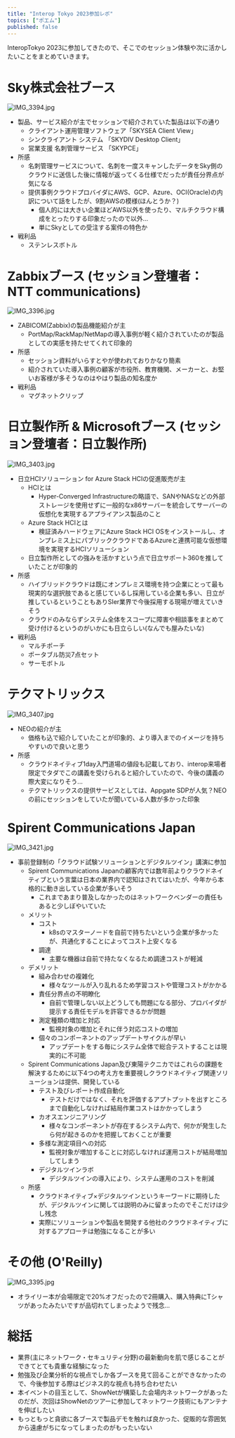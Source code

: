 ```yaml
---
title: "Interop Tokyo 2023参加レポ"
topics: ["ポエム"]
published: false
---
```


InteropTokyo 2023に参加してきたので、そこでのセッション体験や次に活かしたいことをまとめていきます。

# Sky株式会社ブース

![IMG_3394.jpg](https://qiita-image-store.s3.ap-northeast-1.amazonaws.com/0/554835/959e79df-2374-8d6c-c39e-c85cd2d761c5.jpeg)

- 製品、サービス紹介が主でセッションで紹介されていた製品は以下の通り
  - クライアント運用管理ソフトウェア「SKYSEA Client View」
  - シンクライアント システム 「SKYDIV Desktop Client」
  - 営業支援 名刺管理サービス 「SKYPCE」
- 所感
  - 名刺管理サービスについて、名刺を一度スキャンしたデータをSky側のクラウドに送信した後に情報が返ってくる仕様でだったが責任分界点が気になる
  - 提供事例クラウドプロバイダにAWS、GCP、Azure、OCI(Oracle)の内訳について話をしたが、9割AWSの模様(ほんとうか？)
    - 個人的には大きい企業ほどAWS以外を使ったり、マルチクラウド構成をとったりする印象だったので以外...
    - 単にSkyとしての受注する案件の特色か
- 戦利品
  - ステンレスボトル

# Zabbixブース (セッション登壇者：NTT communications)

![IMG_3396.jpg](https://qiita-image-store.s3.ap-northeast-1.amazonaws.com/0/554835/fb29dc56-719f-1be6-f310-3a87095e5a47.jpeg)

- ZABICOM(Zabbix)の製品機能紹介が主
  - PortMap/RackMap/NetMapの導入事例が軽く紹介されていたのが製品としての実感を持たせてくれて印象的
- 所感
  - セッション資料がいらすとやが使われておりかなり簡素
  - 紹介されていた導入事例の顧客が市役所、教育機関、メーカーと、お堅いお客様が多そうなのはやはり製品の知名度か
- 戦利品
  - マグネットクリップ

# 日立製作所 & Microsoftブース (セッション登壇者：日立製作所)

![IMG_3403.jpg](https://qiita-image-store.s3.ap-northeast-1.amazonaws.com/0/554835/0894a1e0-3014-cc56-e8ba-8d84f8e80411.jpeg)

- 日立HCIソリューション for Azure Stack HCIの促進販売が主
  - HCIとは
    - Hyper-Converged Infrastructureの略語で、SANやNASなどの外部ストレージを使用せずに一般的なx86サーバーを統合してサーバーの仮想化を実現するアプライアンス製品のこと
  - Azure Stack HCIとは
    - 検証済みハードウェアにAzure Stack HCI OSをインストールし、オンプレミス上にパブリッククラウドであるAzureと連携可能な仮想環境を実現するHCIソリューション
  - 日立製作所としての強みを活かすという点で日立サポート360を推していたことが印象的
- 所感
  - ハイブリッドクラウドは既にオンプレミス環境を持つ企業にとって最も現実的な選択肢であると感じているし採用している企業も多い、日立が推しているということもありSIer業界で今後採用する現場が増えていきそう
  - クラウドのみならずシステム全体をスコープに障害や相談事をまとめて受け付けるというのがいかにも日立らしい(なんでも屋みたいな)
- 戦利品
  - マルチポーチ
  - ポータブル防災7点セット
  - サーモボトル

# テクマトリックス

![IMG_3407.jpg](https://qiita-image-store.s3.ap-northeast-1.amazonaws.com/0/554835/6bf80806-9880-5a74-4096-0a8393c4be0e.jpeg)

- NEOの紹介が主
  - 価格も込で紹介していたことが印象的、より導入までのイメージを持ちやすいので良いと思う
- 所感
  - クラウドネイティブ1day入門道場の値段も記載しており、interop来場者限定でタダでこの講義を受けられると紹介していたので、今後の講義の際大変になりそう...
  - テクマトリックスの提供サービスとしては、Appgate SDPが人気？NEOの前にセッションをしていたが聞いている人数が多かった印象

# Spirent Communications Japan

![IMG_3421.jpg](https://qiita-image-store.s3.ap-northeast-1.amazonaws.com/0/554835/f7ddd9c6-afdd-32de-61d5-38cef7a4e746.jpeg)

- 事前登録制の「クラウド試験ソリューションとデジタルツイン」講演に参加
  - Spirent Communications Japanの顧客内では数年前よりクラウドネイティブという言葉は日本の業界内で認知はされてはいたが、今年から本格的に動き出している企業が多いそう
    - これまであまり普及しなかったのはネットワークベンダーの責任もあると少しぼやいていた
  - メリット
    - コスト
      - k8sのマスターノードを自前で持ちたいという企業が多かったが、共通化することによってコスト上安くなる
    - 調達
      - 主要な機器は自前で持たなくなるため調達コストが軽減
  - デメリット
    - 組み合わせの複雑化
      - 様々なツールが入り乱れるため学習コストや管理コストがかかる
    - 責任分界点の不明瞭化
      - 自前で管理しない以上どうしても問題になる部分、プロバイダが提示する責任モデルを許容できるかが問題
    - 測定種類の増加と対応
      - 監視対象の増加とそれに伴う対応コストの増加
    - 個々のコンポーネントのアップデートサイクルが早い
      - アップデートをする毎にシステム全体で総合テストすることは現実的に不可能
  - Spirent Communications Japan及び東陽テクニカではこれらの課題を解決するために以下4つの考え方を重要視しクラウドネイティブ関連ソリューションは提供、開発している
    - テスト及びレポート作成自動化
      - テストだけではなく、それを評価するアプトプットを出すところまで自動化しなければ結局作業コストはかかってしまう
    - カオスエンジニアリング
      - 様々なコンポーネントが存在するシステム内で、何かが発生したら何が起きるのかを把握しておくことが重要
    - 多様な測定項目への対応
      - 監視対象が増加することに対応しなければ運用コストが結局増加してしまう
    - デジタルツインラボ
      - デジタルツインの導入により、システム運用のコストを削減
  - 所感
    - クラウドネイティブ×デジタルツインというキーワードに期待したが、デジタルツインに関しては説明のみに留まったのでそこだけは少し残念
    - 実際にソリューションや製品を開発する他社のクラウドネイティブに対するアプローチは勉強になることが多い

# その他 (O'Reilly)

![IMG_3395.jpg](https://qiita-image-store.s3.ap-northeast-1.amazonaws.com/0/554835/d662067b-1628-0087-7289-a0bd4ddf646f.jpeg)

- オライリー本が会場限定で20%オフだったので2冊購入、購入特典にTシャツがあったみたいですが品切れてしまったようで残念...

# 総括

- 業界(主にネットワーク・セキュリティ分野)の最新動向を肌で感じることができてとても貴重な経験になった
- 勉強及び企業分析的な視点でしか各ブースを見て回ることができなかったので、今後参加する際はビジネス的な視点も持ち合わせたい
- 本イベントの目玉として、ShowNetが構築した会場内ネットワークがあったのだが、次回はShowNetのツアーに参加してネットワーク技術にもアンテナを伸ばしたい
- もっともっと貪欲に各ブースで製品デモを触れば良かった、促販的な雰囲気から遠慮がちになってしまったのがもったいない
